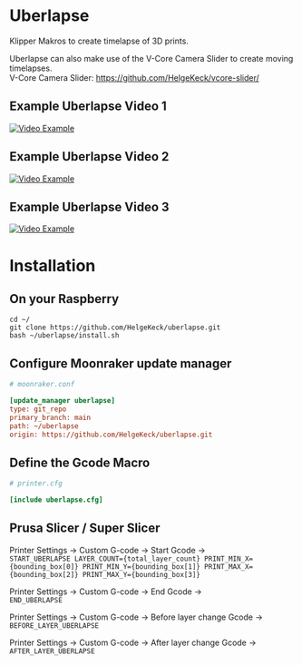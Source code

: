 # Uberlapse
Klipper Makros to create timelapse of 3D prints.

Uberlapse can also make use of the V-Core Camera Slider to create moving timelapses.   
V-Core Camera Slider: https://github.com/HelgeKeck/vcore-slider/  

## Example Uberlapse Video 1
[![Video Example](https://img.youtube.com/vi/H-ifAT6w3YU/0.jpg)](https://www.youtube.com/watch?v=H-ifAT6w3YU)    

## Example Uberlapse Video 2
[![Video Example](https://img.youtube.com/vi/6Ex2qVkM0Ds/0.jpg)](https://www.youtube.com/watch?v=6Ex2qVkM0Ds)    

## Example Uberlapse Video 3
[![Video Example](https://img.youtube.com/vi/HQpCxaaxgOE/0.jpg)](https://www.youtube.com/watch?v=HQpCxaaxgOE)    

# Installation

## On your Raspberry
```
cd ~/
git clone https://github.com/HelgeKeck/uberlapse.git
bash ~/uberlapse/install.sh
```

## Configure Moonraker update manager
```ini
# moonraker.conf

[update_manager uberlapse]
type: git_repo
primary_branch: main
path: ~/uberlapse
origin: https://github.com/HelgeKeck/uberlapse.git
```

## Define the Gcode Macro
```ini
# printer.cfg

[include uberlapse.cfg]

```

## Prusa Slicer / Super Slicer
Printer Settings -> Custom G-code -> Start Gcode -><br />
``START_UBERLAPSE LAYER_COUNT={total_layer_count} PRINT_MIN_X={bounding_box[0]} PRINT_MIN_Y={bounding_box[1]} PRINT_MAX_X={bounding_box[2]} PRINT_MAX_Y={bounding_box[3]}``

Printer Settings -> Custom G-code -> End Gcode -><br />
``END_UBERLAPSE``

Printer Settings -> Custom G-code -> Before layer change Gcode -><br />
``BEFORE_LAYER_UBERLAPSE``

Printer Settings -> Custom G-code -> After layer change Gcode -><br />
``AFTER_LAYER_UBERLAPSE``